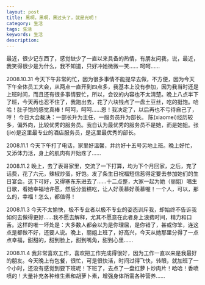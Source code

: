 ```yaml
---
layout: post
title: 黑啊，黑啊，黑过头了，就是光明！
category: 生活
tags: 生活
keywords: 生活
description: 
---
```

最近，很少记东西了，感觉缺少了一直以来具备的热情，有朋友问我，说，最近，我笑得很少是为什么，我不知道，只好冲她微微一笑……
呵呵……

2008.10.31
今天下午非常的忙，因为很多事情不能提早去做，不方便，因为今天下午全体员工大会，从两点一直开到四点多，我基本上没有参加，因为我当时还是上班时间，而且还有很多事情要忙，所以，会议的内容也不太清楚。晚上八点半下了班，今天再也忍不住了，我跑出去，花了六块钱点了一盘土豆丝，吃的挺饱。哈哈！肚子饱的感觉真棒！呵呵，呵呵……恩！我决定了，以后再也不亏待自己了，哼！
今日大会裁决：一部长升为主任，一服务员升为部长。
陈(xiaomei)经历较多，偏外向，比较优秀的服务员。我自认为最优秀的服务员不是她，而是她姐。张(jie)是这里最专业的酒店服务员，是这里最优秀的部长。

2008.11.1
今天下午打了电话，家里好温馨，并约好十五号另地上班。晚上好忙，又添体力活，身上的肌肉有开始疼了……

2008.11.2
晚上，去了表哥家里，交流了一下打算，均为下个月回家，之后，充了话费，花了六元，辣椒炒蛋，好饱。发了条生日祝福短信惹得定要去参加她们的生日宴会。这下可好，又得塞东东进去了……十二点整，大家一起为她（丽姐）唱生日歌，看她幸福地许愿，然后分蛋糕吃，让人好羡慕好羡慕喔！一个人，可以，那么的，幸福！怎么，都值得！

2008.11.3
今天不太愉快，极不专业者以极不专业的姿态训斥我，却始终不告诉我如何去做得更好……我不愿去解释，尤其不愿意在此者身上浪费时间，精力和口舌。这样的唯一坏处是：大多数人都会以为是你理屈，是你错了，甚或你笨，连这点是都做不好，还要人说。晚上，丽姐上班了，好高兴，今天从她那里分得了一点点幸福，甜甜的，甜到脸上，甜到嘴角，甜到心里……

2008.11.4
我非常喜欢工作，喜欢把工作完成得很好，因为工作一直以来是我最好的朋友。今天晚上有包餐，很忙，可是很快活，时间过得飞快，转眼，就加班了一个小时，还没有感觉到要下班呢！下班了，去点了一盘红萝卜炒肉片！哈哈！香喷喷的！大量补充各种维生素和胡萝卜素，增强身体所需各种营养……